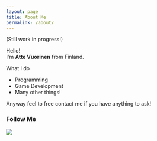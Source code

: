 ```yaml
---
layout: page
title: About Me
permalink: /about/
---
```


<span class="small">(Still work in progress!)</span>

Hello! <br>
I'm **Atte Vuorinen** from Finland.

What I do

* Programming
* Game Development
* Many other things!

Anyway feel to free contact me if you have anything to ask!


### Follow Me

<a href="http://fi.linkedin.com/pub/atte-vuorinen/7b/675/888">
	<img src="{{ site.baseurl }}/images/social/Logo-59px-R.png" class="social">
</a>

